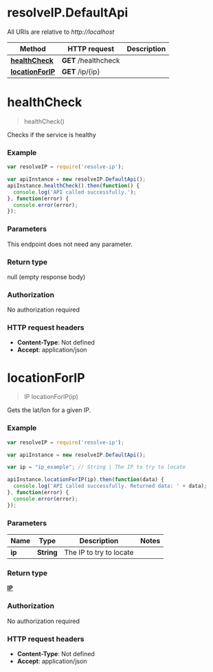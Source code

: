 # resolveIP.DefaultApi

All URIs are relative to *http://localhost*

Method | HTTP request | Description
------------- | ------------- | -------------
[**healthCheck**](DefaultApi.md#healthCheck) | **GET** /healthcheck | 
[**locationForIP**](DefaultApi.md#locationForIP) | **GET** /ip/{ip} | 


<a name="healthCheck"></a>
# **healthCheck**
> healthCheck()



Checks if the service is healthy

### Example
```javascript
var resolveIP = require('resolve-ip');

var apiInstance = new resolveIP.DefaultApi();
apiInstance.healthCheck().then(function() {
  console.log('API called successfully.');
}, function(error) {
  console.error(error);
});

```

### Parameters
This endpoint does not need any parameter.

### Return type

null (empty response body)

### Authorization

No authorization required

### HTTP request headers

 - **Content-Type**: Not defined
 - **Accept**: application/json

<a name="locationForIP"></a>
# **locationForIP**
> IP locationForIP(ip)



Gets the lat/lon for a given IP.

### Example
```javascript
var resolveIP = require('resolve-ip');

var apiInstance = new resolveIP.DefaultApi();

var ip = "ip_example"; // String | The IP to try to locate

apiInstance.locationForIP(ip).then(function(data) {
  console.log('API called successfully. Returned data: ' + data);
}, function(error) {
  console.error(error);
});

```

### Parameters

Name | Type | Description  | Notes
------------- | ------------- | ------------- | -------------
 **ip** | **String**| The IP to try to locate | 

### Return type

[**IP**](IP.md)

### Authorization

No authorization required

### HTTP request headers

 - **Content-Type**: Not defined
 - **Accept**: application/json

